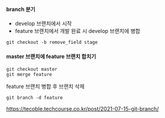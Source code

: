 
#### branch 분기
- develop 브랜치에서 시작
- feature 브랜치에서 개발 완료 시 develop 브랜치에 병합

```
git checkout -b remove_field stage
```

#### master 브랜치에 feature 브랜치 합치기 
```
git checkout master
git merge feature
```


feature 브랜치 병합 후 브랜치 삭제
```
git branch -d feature
```


https://tecoble.techcourse.co.kr/post/2021-07-15-git-branch/
